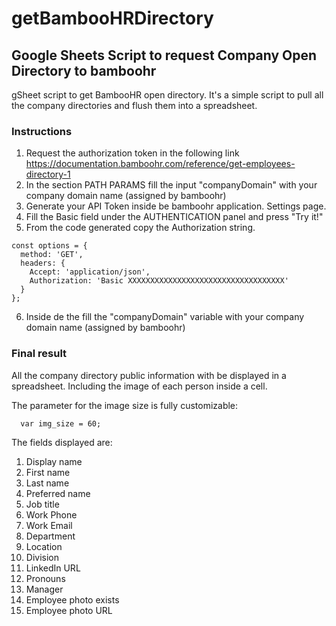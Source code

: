 # getBambooHRDirectory
## Google Sheets Script to request Company Open Directory to bamboohr

gSheet script to get BambooHR open directory.
It's a simple script to pull all the company directories and flush them into a spreadsheet.

### Instructions
1. Request the authorization token in the following link https://documentation.bamboohr.com/reference/get-employees-directory-1
2. In the section PATH PARAMS fill the input "companyDomain" with your company domain name (assigned by bamboohr)
3. Generate your API Token inside be bamboohr application. Settings page.
4. Fill the Basic field under the AUTHENTICATION panel and press "Try it!"
5. From the code generated copy the Authorization string. 
```
const options = {
  method: 'GET',
  headers: {
    Accept: 'application/json',
    Authorization: 'Basic XXXXXXXXXXXXXXXXXXXXXXXXXXXXXXXXXXX'
  }
};
``` 

6. Inside de the fill the "companyDomain" variable with your company domain name (assigned by bamboohr)

### Final result
All the company directory public information with be displayed in a spreadsheet.
Including the image of each person inside a cell. 

The parameter for the image size is fully customizable:

```
  var img_size = 60;
```
  
The fields displayed are:

1. Display name	
2. First name	
3. Last name	
4. Preferred name	
5. Job title	
6. Work Phone	
7. Work Email	
8. Department	
9. Location	
10. Division	
11. LinkedIn URL	
12. Pronouns	
13. Manager	
14. Employee photo exists	
15. Employee photo URL
